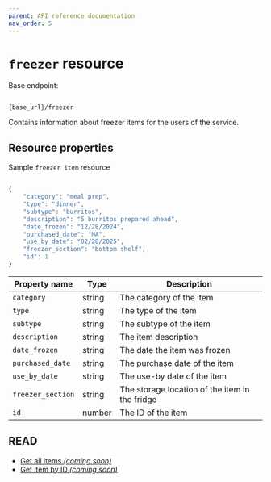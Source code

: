 ```yaml
---
parent: API reference documentation
nav_order: 5
---
```


# `freezer` resource

Base endpoint:

```shell

{base_url}/freezer
```

Contains information about freezer items for the users of the service.

## Resource properties

Sample `freezer item` resource

```js

{
    "category": "meal prep",
    "type": "dinner",
    "subtype": "burritos",
    "description": "5 burritos prepared ahead",
    "date_frozen": "12/28/2024",
    "purchased_date": "NA",
    "use_by_date": "02/28/2025",
    "freezer_section": "bottom shelf",
    "id": 1
}
```

| Property name     | Type   | Description                                     |
| ----------------- | ------ | ----------------------------------------------- |
| `category`        | string | The category of the item                        |
| `type`            | string | The type of the item                            |
| `subtype`         | string | The subtype of the item                         |
| `description`     | string | The item description                            |
| `date_frozen`     | string | The date the item was frozen                    |
| `purchased_date`  | string | The purchase date of the item                   |
| `use_by_date`     | string | The use-by date of the item                     |
| `freezer_section` | string | The storage location of the item in the fridge  |
| `id`              | number | The ID of the item                              |

## READ

* [Get all items _(coming soon)_](#resource-properties)
* [Get item by ID _(coming soon)_](#resource-properties)